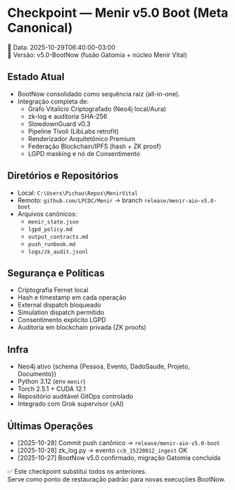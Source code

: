 # Checkpoint — Menir v5.0 Boot (Meta Canonical)
📅 Data: 2025-10-29T06:40:00-03:00  
🔑 Versão: v5.0-BootNow (fusão Gatomia + núcleo Menir Vital)

## Estado Atual
- BootNow consolidado como sequência raiz (all-in-one).
- Integração completa de:
  - Grafo Vitalício Criptografado (Neo4j local/Aura)
  - zk-log e auditoria SHA-256
  - SlowdownGuard v0.3
  - Pipeline Tivoli (LibLabs retrofit)
  - Renderizador Arquitetônico Premium
  - Federação Blockchain/IPFS (hash + ZK proof)
  - LGPD masking e nó de Consentimento

## Diretórios e Repositórios
- Local: `C:\Users\Pichau\Repos\MenirVital`
- Remoto: `github.com/LPCDC/Menir` → branch `release/menir-aio-v5.0-boot`
- Arquivos canônicos:
  - `menir_state.json`
  - `lgpd_policy.md`
  - `output_contracts.md`
  - `push_runbook.md`
  - `logs/zk_audit.jsonl`

## Segurança e Políticas
- Criptografia Fernet local
- Hash e timestamp em cada operação
- External dispatch bloqueado
- Simulation dispatch permitido
- Consentimento explícito LGPD
- Auditoria em blockchain privada (ZK proofs)

## Infra
- Neo4j ativo (schema {Pessoa, Evento, DadoSaude, Projeto, Documento})
- Python 3.12 (env `menir`)
- Torch 2.5.1 + CUDA 12.1
- Repositório auditável GitOps controlado
- Integrado com Grok supervisor (xAI)

## Últimas Operações
- [2025-10-28] Commit push canônico → `release/menir-aio-v5.0-boot`
- [2025-10-28] zk_log.py → evento `ccb_15220012_ingest` OK
- [2025-10-27] BootNow v5.0 confirmado, migração Gatomia concluída

✅ Este checkpoint substitui todos os anteriores.  
Serve como ponto de restauração padrão para novas execuções BootNow.